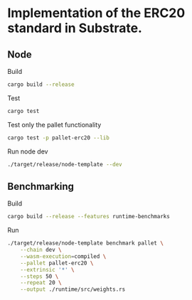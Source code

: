 # Implementation of the ERC20 standard in Substrate.

## Node

Build
```bash
cargo build --release
```

Test
```bash
cargo test
```

Test only the pallet functionality
```bash
cargo test -p pallet-erc20 --lib 
```

Run node dev
```bash
./target/release/node-template --dev
```

## Benchmarking
Build
```bash
cargo build --release --features runtime-benchmarks
```

Run
```bash
./target/release/node-template benchmark pallet \
    --chain dev \
    --wasm-execution=compiled \
    --pallet pallet-erc20 \
    --extrinsic '*' \
    --steps 50 \
    --repeat 20 \
    --output ./runtime/src/weights.rs
```